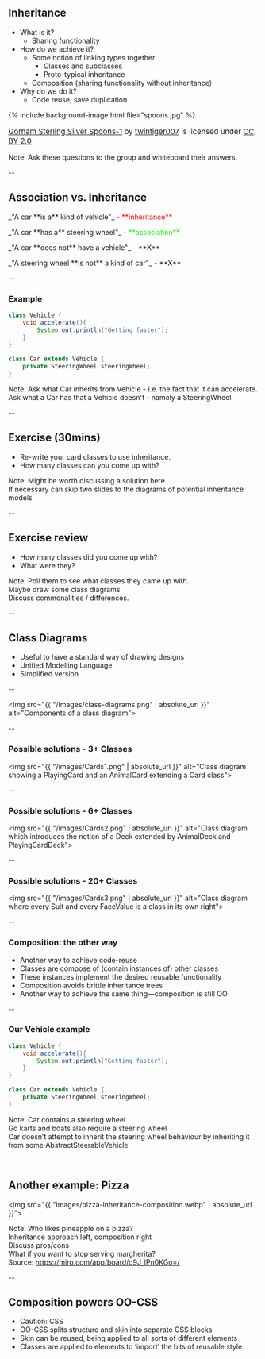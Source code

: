 ## Inheritance

+ What is it?
    + Sharing functionality
+ How do we achieve it?
    + Some notion of linking types together
        + Classes and subclasses
        + Proto-typical inheritance
    + Composition (sharing functionality without inheritance)
+ Why do we do it?
    + Code reuse, save duplication


{% include background-image.html file="spoons.jpg" %}
<p style="float:bottom;font-size:15px">
<a href="https://flic.kr/p/qjSADb">Gorham Sterling Silver Spoons-1</a>
by <a href="https://www.flickr.com/photos/twintiger/">twintiger007</a> is licensed under 
<a href="https://creativecommons.org/licenses/by/2.0/">CC BY 2.0</a>
</p>

Note:
Ask these questions to the group and whiteboard their answers.  

--

## Association vs. Inheritance

<div align="left">
<p>
_"A car
<span class="fragment highlight-red" data-fragment-index="1">**is a**</span>
kind of vehicle"_
<span class="fragment fade-in" data-fragment-index="2" style="color:red"> - **inheritance**</span>
</p>

<p>
<span class="fragment" data-fragment-index="3">
_"A car
<span class="fragment highlight-green" data-fragment-index="4">**has a**</span>
steering wheel"_
<span class="fragment fade-in" data-fragment-index="5" style="color:lime"> - **association**</span>
</span>
</p>

<p class="fragment">
_"A car **does not** have a vehicle"_ - **X**
</p>
<p class="fragment">
_"A steering wheel **is not** a kind of car"_ - **X**
</p>
</div>

--

### Example

```java
class Vehicle {
    void accelerate(){
        System.out.println("Getting faster");
    }
}

class Car extends Vehicle {
    private SteeringWheel steeringWheel;
}
```

Note:
Ask what Car inherits from Vehicle - i.e. the fact that it can accelerate.  
Ask what a Car has that a Vehicle doesn't - namely a SteeringWheel.  

--

## Exercise (30mins)

* Re-write your card classes to use inheritance.
* How many classes can you come up with?

Note: Might be worth discussing a solution here  
  If necessary can skip two slides to the diagrams of potential inheritance models

--

## Exercise review

+ How many classes did you come up with?
+ What were they?

Note:
Poll them to see what classes they came up with.  
Maybe draw some class diagrams.  
Discuss commonalities / differences.  

--

## Class Diagrams

* Useful to have a standard way of drawing designs
* Unified Modelling Language
* Simplified version

--

<img src="{{ "/images/class-diagrams.png" | absolute_url }}" alt="Components of a class diagram">

--

### Possible solutions - 3+ Classes

<img src="{{ "/images/Cards1.png" | absolute_url }}" alt="Class diagram showing a PlayingCard and an AnimalCard extending a Card class">

--

### Possible solutions - 6+ Classes

<img src="{{ "/images/Cards2.png" | absolute_url }}" alt="Class diagram which introduces the notion of a Deck extended by AnimalDeck and PlayingCardDeck">


--

### Possible solutions - 20+ Classes

<img src="{{ "/images/Cards3.png" | absolute_url }}" alt="Class diagram where every Suit and every FaceValue is a class in its own right">

--

### Composition: the other way

+ Another way to achieve code-reuse
+ Classes are compose of (contain instances of) other classes
+ These instances implement the desired reusable functionality
+ Composition avoids brittle inheritance trees
+ Another way to achieve the same thing—composition is still OO

--

### Our Vehicle example

```java
class Vehicle {
    void accelerate(){
        System.out.println("Getting faster");
    }
}

class Car extends Vehicle {
    private SteeringWheel steeringWheel;
}
```

Note: Car contains a steering wheel  
  Go karts and boats also require a steering wheel  
  Car doesn’t attempt to inherit the steering wheel behaviour by inheriting it from some AbstractSteerableVehicle

--

## Another example: Pizza

<img src="{{ "images/pizza-inheritance-composition.webp" | absolute_url }}">

Note: Who likes pineapple on a pizza?  
  Inheritance approach left, composition right  
  Discuss pros/cons  
  What if you want to stop serving margherita?  
  Source: https://miro.com/app/board/o9J_lPn0KGo=/

--

## Composition powers OO-CSS

+ Caution: CSS
+ OO-CSS splits structure and skin into separate CSS blocks
+ Skin can be reused, being applied to all sorts of different elements
+ Classes are applied to elements to ‘import’ the bits of reusable style